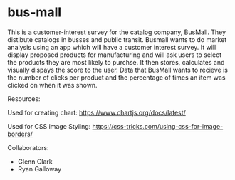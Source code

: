 # bus-mall

 This is a customer-interest survey for the catalog company, BusMall. They distibute catalogs in busses and public transit. Busmall wants to do market analysis using an app which will have a customer interest survey. It will display proposed products for manufacturing and will ask users to select the products they are most likely to purchse. It then stores, calculates and visually dispays the score to the user. Data that BusMall wants to recieve is the number of clicks per product and the percentage of times an item was clicked on when it was shown. 


 Resources:

Used for creating chart:
https://www.chartjs.org/docs/latest/

Used for CSS image Styling:
https://css-tricks.com/using-css-for-image-borders/

 Collaborators:
 
- Glenn Clark
- Ryan Galloway